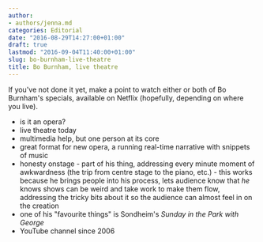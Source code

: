 ```yaml
---
author:
- authors/jenna.md
categories: Editorial
date: "2016-08-29T14:27:00+01:00"
draft: true
lastmod: "2016-09-04T11:40:00+01:00"
slug: bo-burnham-live-theatre
title: Bo Burnham, live theatre
---
```


If you've not done it yet, make a point to watch either or both of Bo Burnham's specials, available on Netflix (hopefully, depending on where you live).

- is it an opera?
- live theatre today
- multimedia help, but one person at its core
- great format for new opera, a running real-time narrative with snippets of music 
- honesty onstage - part of his thing, addressing every minute moment of awkwardness (the trip from centre stage to the piano, etc.) - this works because he brings people into his process, lets audience know that *he* knows shows can be weird and take work to make them flow, addressing the tricky bits about it so the audience can almost feel in on the creation
- one of his "favourite things" is Sondheim's *Sunday in the Park with George*
- YouTube channel since 2006

